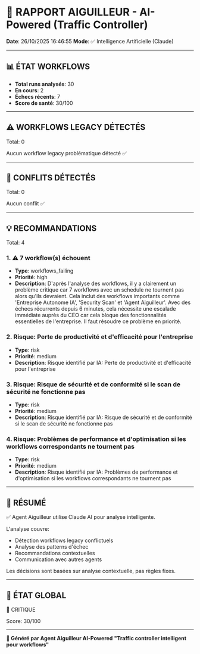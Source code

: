 # 🚦 RAPPORT AIGUILLEUR - AI-Powered (Traffic Controller)

**Date**: 26/10/2025 16:46:55
**Mode**: ✅ Intelligence Artificielle (Claude)

---

## 📊 ÉTAT WORKFLOWS

- **Total runs analysés**: 30
- **En cours**: 2
- **Échecs récents**: 7
- **Score de santé**: 30/100

---

## ⚠️  WORKFLOWS LEGACY DÉTECTÉS

Total: 0



Aucun workflow legacy problématique détecté ✅

---

## 🚨 CONFLITS DÉTECTÉS

Total: 0

Aucun conflit ✅

---

## 💡 RECOMMANDATIONS

Total: 4


### 1. ⚠️ 7 workflow(s) échouent

- **Type**: workflows_failing
- **Priorité**: high
- **Description**: D'après l'analyse des workflows, il y a clairement un problème critique car 7 workflows avec un schedule ne tournent pas alors qu'ils devraient. Cela inclut des workflows importants comme 'Entreprise Autonome IA', 'Security Scan' et 'Agent Aiguilleur'. Avec des échecs récurrents depuis 6 minutes, cela nécessite une escalade immédiate auprès du CEO car cela bloque des fonctionnalités essentielles de l'entreprise. Il faut résoudre ce problème en priorité.


### 2. Risque: Perte de productivité et d'efficacité pour l'entreprise

- **Type**: risk
- **Priorité**: medium
- **Description**: Risque identifié par IA: Perte de productivité et d'efficacité pour l'entreprise


### 3. Risque: Risque de sécurité et de conformité si le scan de sécurité ne fonctionne pas

- **Type**: risk
- **Priorité**: medium
- **Description**: Risque identifié par IA: Risque de sécurité et de conformité si le scan de sécurité ne fonctionne pas


### 4. Risque: Problèmes de performance et d'optimisation si les workflows correspondants ne tournent pas

- **Type**: risk
- **Priorité**: medium
- **Description**: Risque identifié par IA: Problèmes de performance et d'optimisation si les workflows correspondants ne tournent pas




---

## 🎯 RÉSUMÉ

✅ Agent Aiguilleur utilise Claude AI pour analyse intelligente.

L'analyse couvre:
- Détection workflows legacy conflictuels
- Analyse des patterns d'échec
- Recommandations contextuelles
- Communication avec autres agents

Les décisions sont basées sur analyse contextuelle, pas règles fixes.

---

## 🔄 ÉTAT GLOBAL

🔴 CRITIQUE

Score: 30/100

---

**🚦 Généré par Agent Aiguilleur AI-Powered**
**"Traffic controller intelligent pour workflows"**
